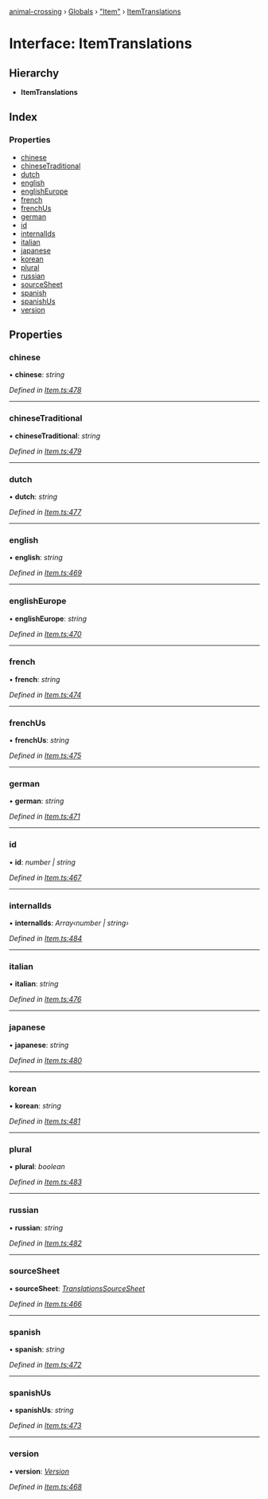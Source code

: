 [animal-crossing](../README.md) › [Globals](../globals.md) › ["Item"](../modules/_item_.md) › [ItemTranslations](_item_.itemtranslations.md)

# Interface: ItemTranslations

## Hierarchy

* **ItemTranslations**

## Index

### Properties

* [chinese](_item_.itemtranslations.md#chinese)
* [chineseTraditional](_item_.itemtranslations.md#chinesetraditional)
* [dutch](_item_.itemtranslations.md#dutch)
* [english](_item_.itemtranslations.md#english)
* [englishEurope](_item_.itemtranslations.md#englisheurope)
* [french](_item_.itemtranslations.md#french)
* [frenchUs](_item_.itemtranslations.md#frenchus)
* [german](_item_.itemtranslations.md#german)
* [id](_item_.itemtranslations.md#id)
* [internalIds](_item_.itemtranslations.md#internalids)
* [italian](_item_.itemtranslations.md#italian)
* [japanese](_item_.itemtranslations.md#japanese)
* [korean](_item_.itemtranslations.md#korean)
* [plural](_item_.itemtranslations.md#plural)
* [russian](_item_.itemtranslations.md#russian)
* [sourceSheet](_item_.itemtranslations.md#sourcesheet)
* [spanish](_item_.itemtranslations.md#spanish)
* [spanishUs](_item_.itemtranslations.md#spanishus)
* [version](_item_.itemtranslations.md#version)

## Properties

###  chinese

• **chinese**: *string*

*Defined in [Item.ts:478](https://github.com/Norviah/animal-crossing/blob/87636f7/module/types/Item.ts#L478)*

___

###  chineseTraditional

• **chineseTraditional**: *string*

*Defined in [Item.ts:479](https://github.com/Norviah/animal-crossing/blob/87636f7/module/types/Item.ts#L479)*

___

###  dutch

• **dutch**: *string*

*Defined in [Item.ts:477](https://github.com/Norviah/animal-crossing/blob/87636f7/module/types/Item.ts#L477)*

___

###  english

• **english**: *string*

*Defined in [Item.ts:469](https://github.com/Norviah/animal-crossing/blob/87636f7/module/types/Item.ts#L469)*

___

###  englishEurope

• **englishEurope**: *string*

*Defined in [Item.ts:470](https://github.com/Norviah/animal-crossing/blob/87636f7/module/types/Item.ts#L470)*

___

###  french

• **french**: *string*

*Defined in [Item.ts:474](https://github.com/Norviah/animal-crossing/blob/87636f7/module/types/Item.ts#L474)*

___

###  frenchUs

• **frenchUs**: *string*

*Defined in [Item.ts:475](https://github.com/Norviah/animal-crossing/blob/87636f7/module/types/Item.ts#L475)*

___

###  german

• **german**: *string*

*Defined in [Item.ts:471](https://github.com/Norviah/animal-crossing/blob/87636f7/module/types/Item.ts#L471)*

___

###  id

• **id**: *number | string*

*Defined in [Item.ts:467](https://github.com/Norviah/animal-crossing/blob/87636f7/module/types/Item.ts#L467)*

___

###  internalIds

• **internalIds**: *Array‹number | string›*

*Defined in [Item.ts:484](https://github.com/Norviah/animal-crossing/blob/87636f7/module/types/Item.ts#L484)*

___

###  italian

• **italian**: *string*

*Defined in [Item.ts:476](https://github.com/Norviah/animal-crossing/blob/87636f7/module/types/Item.ts#L476)*

___

###  japanese

• **japanese**: *string*

*Defined in [Item.ts:480](https://github.com/Norviah/animal-crossing/blob/87636f7/module/types/Item.ts#L480)*

___

###  korean

• **korean**: *string*

*Defined in [Item.ts:481](https://github.com/Norviah/animal-crossing/blob/87636f7/module/types/Item.ts#L481)*

___

###  plural

• **plural**: *boolean*

*Defined in [Item.ts:483](https://github.com/Norviah/animal-crossing/blob/87636f7/module/types/Item.ts#L483)*

___

###  russian

• **russian**: *string*

*Defined in [Item.ts:482](https://github.com/Norviah/animal-crossing/blob/87636f7/module/types/Item.ts#L482)*

___

###  sourceSheet

• **sourceSheet**: *[TranslationsSourceSheet](../enums/_item_.translationssourcesheet.md)*

*Defined in [Item.ts:466](https://github.com/Norviah/animal-crossing/blob/87636f7/module/types/Item.ts#L466)*

___

###  spanish

• **spanish**: *string*

*Defined in [Item.ts:472](https://github.com/Norviah/animal-crossing/blob/87636f7/module/types/Item.ts#L472)*

___

###  spanishUs

• **spanishUs**: *string*

*Defined in [Item.ts:473](https://github.com/Norviah/animal-crossing/blob/87636f7/module/types/Item.ts#L473)*

___

###  version

• **version**: *[Version](../enums/_item_.version.md)*

*Defined in [Item.ts:468](https://github.com/Norviah/animal-crossing/blob/87636f7/module/types/Item.ts#L468)*
